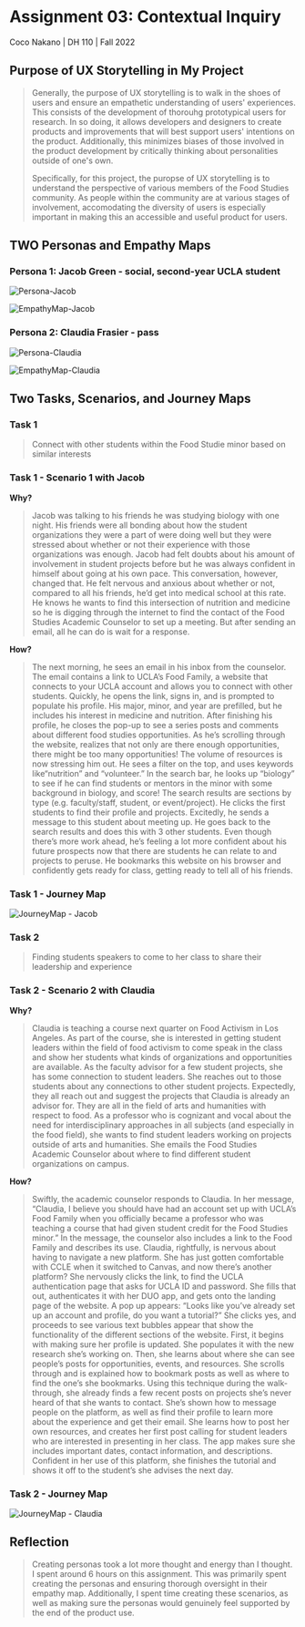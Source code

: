 # Assignment 03: Contextual Inquiry

Coco Nakano | DH 110 | Fall 2022

## Purpose of UX Storytelling in My Project

> Generally, the purpose of UX storytelling is to walk in the shoes of users and ensure an empathetic understanding of  users' experiences. This consists of the development of thorouhg prototypical users for research. In so doing, it allows developers and designers to create products and improvements that will best support users' intentions on the product. Additionally, this minimizes biases of those involved in the product development by critically thinking about personalities outside of one's own.
> 
> Specifically, for this project, the puropse of UX storytelling is to understand the perspective of various members of the Food Studies community. As people within the community are at various stages of involvement, accomodating the diversity of users is especially important in making this an accessible and useful product for users.

## TWO Personas and Empathy Maps

### Persona 1: Jacob Green - social, second-year UCLA student

![Persona-Jacob](https://user-images.githubusercontent.com/56706104/197659964-acbbde03-8db5-4ff3-96cf-5aed79e5435d.png)

![EmpathyMap-Jacob](https://user-images.githubusercontent.com/56706104/197659960-2f18b77d-37f4-436b-b40a-05b02fbb46a0.png)

### Persona 2: Claudia Frasier - pass

![Persona-Claudia](https://user-images.githubusercontent.com/56706104/197824577-232b8736-71d0-44a2-9877-20d6779e6de7.png)

![EmpathyMap-Claudia](https://user-images.githubusercontent.com/56706104/197824622-5f702d09-18d5-42c5-92e3-17c5e286a2d6.png)



## Two Tasks, Scenarios, and Journey Maps

### Task 1

> Connect with other students within the Food Studie minor based on similar interests

### Task 1 -  Scenario 1 with Jacob

**Why?**

> Jacob was talking to his friends he was studying biology with one night. His friends were all bonding about how the student organizations they were a part of were doing well but they were stressed about whether or not their experience with those organizations was enough. Jacob had felt doubts about his amount of involvement in student projects before but he was always confident in himself about going at his own pace. This conversation, however, changed that. He felt nervous and anxious about whether or not, compared to all his friends, he’d get into medical school at this rate. He knows he wants to find this intersection of nutrition and medicine so he is digging through the internet to find the contact of the Food Studies Academic Counselor to set up a meeting. But after sending an email, all he can do is wait for a response.

**How?**

> The next morning, he sees an email in his inbox from the counselor. The email contains a link to UCLA’s Food Family, a website that connects to your UCLA account and allows you to connect with other students. Quickly, he opens the link, signs in, and is prompted to populate his profile. His major, minor, and year are prefilled, but he includes his interest in medicine and nutrition. After finishing his profile, he closes the pop-up to see a series posts and comments about different food studies opportunities. As he’s scrolling through the website, realizes that not only are there enough opportunities, there might be too many opportunities! The volume of resources is now stressing him out. He sees a filter on the top, and uses keywords like“nutrition” and “volunteer.”  In the search bar, he looks up “biology” to see if he can find students or mentors in the minor with some background in biology, and score! The search results are sections by type (e.g. faculty/staff, student, or event/project). He clicks the first students to find their profile and projects. Excitedly, he sends a message to this student about meeting up. He goes back to the search results and does this with 3 other students. Even though there’s more work ahead, he’s feeling a lot more confident about his future prospects now that there are students he can relate to and projects to peruse. He bookmarks this website on his browser and confidently gets ready for class, getting ready to tell all of his friends.

### Task 1 - Journey Map

![JourneyMap - Jacob](https://user-images.githubusercontent.com/56706104/197857431-9ae1d821-0f05-4230-9bcd-abdfbd8c5263.jpg)


### Task 2

> Finding students speakers to come to her class to share their leadership and experience

### Task 2 -  Scenario 2 with Claudia

**Why?**

> Claudia is teaching a course next quarter on Food Activism in Los Angeles. As part of the course, she is interested in getting student leaders within the field of food activism to come speak in the class and show her students what kinds of organizations and opportunities are available. As the faculty advisor for a few student projects, she has some connection to student leaders. She reaches out to those students about any connections to other student projects. Expectedly, they all reach out and suggest the projects that Claudia is already an advisor for. They are all in the field of arts and humanities with respect to food. As a professor who is cognizant and vocal about the need for interdisciplinary approaches in all subjects (and especially in the food field), she wants to find student leaders working on projects outside of arts and humanities. She emails the Food Studies Academic Counselor about where to find different student organizations on campus.

**How?**
> Swiftly, the academic counselor responds to Claudia. In her message, “Claudia, I believe you should have had an account set up with UCLA’s Food Family when you officially became a professor who was teaching a course that had given student credit for the Food Studies minor.” In the message, the counselor also includes a link to the Food Family and describes its use. Claudia, rightfully, is nervous about having to navigate a new platform. She has just gotten comfortable with CCLE when it switched to Canvas, and now there’s another platform? She nervously clicks the link, to find the UCLA authentication page that asks for UCLA ID and password. She fills that out, authenticates it with her DUO app, and gets onto the landing page of the website. A pop up appears: “Looks like you’ve already set up an account and profile, do you want a tutorial?” She clicks yes, and proceeds to see various text bubbles appear that show the functionality of the different sections of the website. First, it begins with making sure her profile is updated. She populates it with the new research she’s working on. Then, she learns about where she can see people’s posts for opportunities, events, and resources. She scrolls through and is explained how to bookmark posts as well as where to find the one’s she bookmarks. Using this technique during the walk-through, she already finds a few recent posts on projects she’s never heard of that she wants to contact. She’s shown how to message people on the platform, as well as find their profile to learn more about the experience and get their email. She learns how to post her own resources, and creates her first post calling for student leaders who are interested in presenting in her class. The app makes sure she includes important dates, contact information, and descriptions. Confident in her use of this platform, she finishes the tutorial and shows it off to the student’s she advises the next day.

### Task 2 - Journey Map

![JourneyMap - Claudia](https://user-images.githubusercontent.com/56706104/197858773-21529c56-97e7-44e7-8738-b6cc929a3575.jpg)


## Reflection

> Creating personas took a lot more thought and energy than I thought. I spent around 6 hours on this assignment. This was primarily spent creating the personas and ensuring thorough oversight in their empathy map. Additionally, I spent time creating these scenarios, as well as making sure the personas would genuinely feel supported by the end of the product use. 

